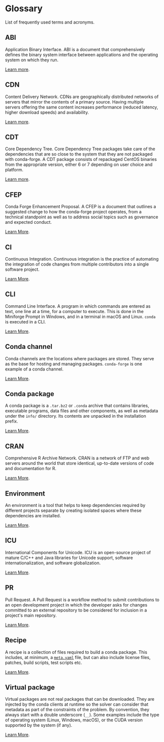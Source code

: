 <a id="miscellaneous"></a>

<a id="misc-glossary"></a>

<a id="glossary"></a>

# Glossary

List of frequently used terms and acronyms.

<a id="term-ABI"></a>

## ABI

Application Binary Interface. ABI is a document that comprehensively defines the binary system interface between applications and the operating system on which they run.

[Learn more](https://en.wikipedia.org/wiki/Application_binary_interface).

<a id="term-CDN"></a>

## CDN

Content Delivery Network. CDNs are geographically distributed networks of servers that mirror the contents of a primary source. Having multiple servers offering the same content increases performance (reduced latency, higher download speeds) and availability.

[Learn more](https://en.wikipedia.org/wiki/Content_delivery_network).

<a id="term-CDT"></a>

## CDT

Core Dependency Tree. Core Dependency Tree packages take care of the dependencies that are so close to the system that they are not packaged with conda-forge. A CDT package consists of repackaged CentOS binaries from the appropriate version, either 6 or 7 depending on user choice and platform.

[Learn more](https://conda-forge.org/docs/maintainer/knowledge_base.html#cdt-packages).

<a id="term-CFEP"></a>

## CFEP

Conda Forge Enhancement Proposal. A CFEP is a document that outlines a suggested change to how the conda-forge project operates, from a technical standpoint as well as to address social topics such as governance and expected conduct.

[Learn More](https://github.com/conda-forge/cfep/blob/main/cfep-01.md/).

<a id="term-CI"></a>

## CI

Continuous Integration. Continuous integration is the practice of automating the integration of code changes from multiple contributors into a single software project.

[Learn More](https://en.wikipedia.org/wiki/Continuous_integration).

<a id="term-CLI"></a>

## CLI

Command Line Interface. A program in which commands are entered as text, one line at a time, for a computer to execute. This is done in the Miniforge Prompt in Windows, and in a terminal in macOS and Linux. `conda` is executed in a CLI.

[Learn More](https://en.wikipedia.org/wiki/Command-line_interface).

<a id="term-Conda-channel"></a>

## Conda channel

Conda channels are the locations where packages are stored. They serve as the base for hosting and managing packages. `conda-forge` is one example of a conda channel.

[Learn More](https://docs.conda.io/projects/conda/en/latest/user-guide/concepts/channels.html).

<a id="term-Conda-package"></a>

## Conda package

A conda package is a `.tar.bz2` or `.conda` archive that contains libraries, executable programs, data files and other components, as well as metadata under the `info/` directory. Its contents are unpacked in the installation prefix.

[Learn More](<https://en.wikipedia.org/wiki/Conda_(package_manager)>).

<a id="term-CRAN"></a>

## CRAN

Comprehensive R Archive Network. CRAN is a network of FTP and web servers around the world that store identical, up-to-date versions of code and documentation for R.

[Learn More](https://cran.r-project.org/).

<a id="term-Environment"></a>

## Environment

An environment is a tool that helps to keep dependencies required by different projects separate by creating isolated spaces where these dependencies are installed.

[Learn More](https://docs.conda.io/projects/conda/en/latest/user-guide/concepts/environments.html).

<a id="term-ICU"></a>

## ICU

International Components for Unicode. ICU is an open-source project of mature C/C++ and Java libraries for Unicode support, software internationalization, and software globalization.

[Learn More](https://icu.unicode.org/).

<a id="term-PR"></a>

## PR

Pull Request. A Pull Request is a workflow method to submit contributions to an open development project in which the developer asks for changes committed to an external repository to be considered for inclusion in a project's main repository.

[Learn More](https://help.github.com/articles/about-pull-requests/).

<a id="term-Recipe"></a>

## Recipe

A recipe is a collection of files required to build a conda package. This includes, at minimum, a [`meta.yaml`](maintainer/adding_pkgs.md#the-recipe-meta-yaml) file, but can also include license files, patches, build scripts, test scripts etc.

[Learn More](https://docs.conda.io/projects/conda-build/en/stable/resources/define-metadata.html).

<a id="term-Virtual-package"></a>

## Virtual package

Virtual packages are not real packages that can be downloaded. They are injected by the conda clients at runtime so the solver can consider that metadata as part of the constraints of the problem. By convention, they always start with a double underscore (`__`). Some examples include the type of operating system (Linux, Windows, macOS), or the CUDA version supported by the system (if any).

[Learn More](https://conda.io/projects/conda/en/latest/user-guide/tasks/manage-virtual.html).
